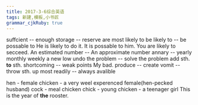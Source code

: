 ```yaml
---
title: 2017-3-6综合英语
tags: 新建,模板,小书匠
grammar_cjkRuby: true
---
```


suffcient -- enough
storage -- reserve
are most likely to
be likely to -- be possable to
He is likely to do it.
It is possable to him.
You are likely to secceed.
An estimated number -- An approximate number
annary -- yearly
monthly weekly
a new low
undo the problem -- solve the problem
add sth. **to** sth.
shortcoming -- weak points
My bad.
produce -- create
vomit -- throw sth. up
most readily -- always avalible

hen - female chicken - a very weel experenced female(hen-pecked husband)
cock - meal chicken
chick - young chicken - a teenager girl
This is the year of **the** rooster.


